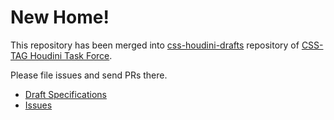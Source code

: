# New Home!

This repository has been merged into [css-houdini-drafts](https://github.com/w3c/css-houdini-drafts) repository of [CSS-TAG Houdini Task Force](https://github.com/w3c/css-houdini-drafts/wiki).

Please file issues and send PRs there.

* [Draft Specifications](https://drafts.css-houdini.org/css-animationworklet/)
* [Issues](https://github.com/w3c/css-houdini-drafts/labels/css-workletanimation-1)